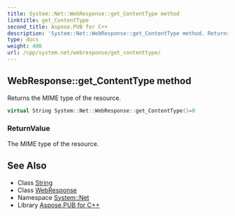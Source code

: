 ```yaml
---
title: System::Net::WebResponse::get_ContentType method
linktitle: get_ContentType
second_title: Aspose.PUB for C++
description: 'System::Net::WebResponse::get_ContentType method. Returns the MIME type of the resource in C++.'
type: docs
weight: 400
url: /cpp/system.net/webresponse/get_contenttype/
---
```

## WebResponse::get_ContentType method


Returns the MIME type of the resource.

```cpp
virtual String System::Net::WebResponse::get_ContentType()=0
```


### ReturnValue

The MIME type of the resource.

## See Also

* Class [String](../../../system/string/)
* Class [WebResponse](../)
* Namespace [System::Net](../../)
* Library [Aspose.PUB for C++](../../../)
